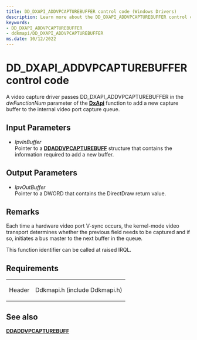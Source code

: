 ```yaml
---
title: DD_DXAPI_ADDVPCAPTUREBUFFER control code (Windows Drivers)
description: Learn more about the DD_DXAPI_ADDVPCAPTUREBUFFER control code.
keywords:
- DD_DXAPI_ADDVPCAPTUREBUFFER
- ddkmapi/DD_DXAPI_ADDVPCAPTUREBUFFER
ms.date: 10/12/2022
---
```


# DD\_DXAPI\_ADDVPCAPTUREBUFFER control code

A video capture driver passes DD\_DXAPI\_ADDVPCAPTUREBUFFER in the *dwFunctionNum* parameter of the [**DxApi**](/windows-hardware/drivers/ddi/dxapi/nf-dxapi-dxapi) function to add a new capture buffer to the internal video port capture queue.

## Input Parameters

- *lpvInBuffer*  
    Pointer to a [**DDADDVPCAPTUREBUFF**](/windows/win32/api/ddkmapi/ns-ddkmapi-ddaddvpcapturebuff) structure that contains the information required to add a new buffer.

## Output Parameters

- *lpvOutBuffer*  
    Pointer to a DWORD that contains the DirectDraw return value.

## Remarks

Each time a hardware video port V-sync occurs, the kernel-mode video transport determines whether the previous field needs to be captured and if so, initiates a bus master to the next buffer in the queue.

This function identifier can be called at raised IRQL.

## Requirements

<table>
<tbody>
<tr class="odd">
<td><p>Header</p></td>
<td>Ddkmapi.h (include Ddkmapi.h)</td>
</tr>
</tbody>
</table>

## See also

[**DDADDVPCAPTUREBUFF**](/windows/win32/api/ddkmapi/ns-ddkmapi-ddaddvpcapturebuff)
